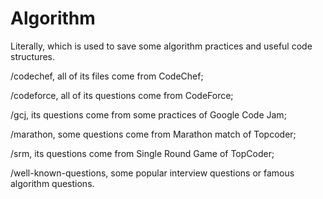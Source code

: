 Algorithm
=========

Literally, which is used to save some algorithm practices and useful code structures.

/codechef, all of its files come from CodeChef;

/codeforce, all of its questions come from CodeForce;

/gcj, its questions come from some practices of Google Code Jam;

/marathon, some questions come from Marathon match of Topcoder;

/srm, its questions come from Single Round Game of TopCoder;

/well-known-questions, some popular interview questions or famous algorithm questions.



